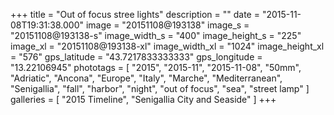 +++
title = "Out of focus stree lights"
description = ""
date = "2015-11-08T19:31:38.000"
image = "20151108@193138"
image_s = "20151108@193138-s"
image_width_s = "400"
image_height_s = "225"
image_xl = "20151108@193138-xl"
image_width_xl = "1024"
image_height_xl = "576"
gps_latitude = "43.7217833333333"
gps_longitude = "13.22106945"
phototags = [ "2015", "2015-11", "2015-11-08", "50mm", "Adriatic", "Ancona", "Europe", "Italy", "Marche", "Mediterranean", "Senigallia", "fall", "harbor", "night", "out of focus", "sea", "street lamp" ]
galleries = [ "2015 Timeline", "Senigallia City and Seaside" ]
+++

